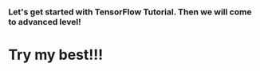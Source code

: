 ### Let's get started with TensorFlow Tutorial. Then we will come to advanced level!

# Try my best!!!
